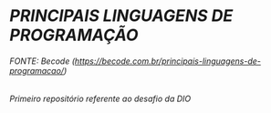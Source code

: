 # *PRINCIPAIS LINGUAGENS DE PROGRAMAÇÃO*
###### FONTE: Becode (https://becode.com.br/principais-linguagens-de-programacao/)

###### _Primeiro repositório referente ao desafio da DIO_

